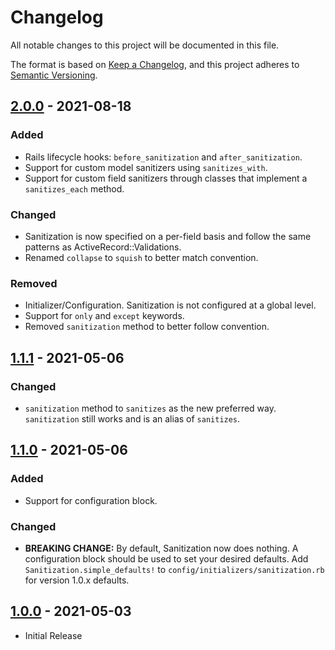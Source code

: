 # Changelog

All notable changes to this project will be documented in this file.

The format is based on [Keep a Changelog](https://keepachangelog.com/en/1.0.0/),
and this project adheres to [Semantic Versioning](https://semver.org/spec/v2.0.0.html).

## [2.0.0] - 2021-08-18

### Added

- Rails lifecycle hooks: `before_sanitization` and `after_sanitization`.
- Support for custom model sanitizers using `sanitizes_with`.
- Support for custom field sanitizers through classes that implement a `sanitizes_each` method.

### Changed

- Sanitization is now specified on a per-field basis and follow the same patterns as ActiveRecord::Validations.
- Renamed `collapse` to `squish` to better match convention.

### Removed

- Initializer/Configuration. Sanitization is not configured at a global level.
- Support for `only` and `except` keywords.
- Removed `sanitization` method to better follow convention.

## [1.1.1] - 2021-05-06

### Changed

- `sanitization` method to `sanitizes` as the new preferred way. `sanitization` still works and is an alias of `sanitizes`.

## [1.1.0] - 2021-05-06

### Added

- Support for configuration block.

### Changed

- **BREAKING CHANGE:** By default, Sanitization now does nothing. A configuration block should be used to set your desired defaults. Add `Sanitization.simple_defaults!` to `config/initializers/sanitization.rb` for version 1.0.x defaults.

## [1.0.0] - 2021-05-03

- Initial Release

[2.0.0]: https://github.com/dansteren/sanitization/compare/v1.1.1...v2.0.0
[1.1.1]: https://github.com/dansteren/sanitization/compare/v1.1.0...v1.1.1
[1.1.0]: https://github.com/dansteren/sanitization/compare/v1.0.0...v1.1.0
[1.0.0]: https://github.com/dansteren/sanitization/releases/tag/v1.0.0

